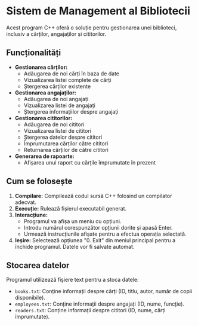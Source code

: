 # Sistem de Management al Bibliotecii

Acest program C++ oferă o soluție pentru gestionarea unei biblioteci, inclusiv a cărților, angajaților și cititorilor.

## Funcționalități

* **Gestionarea cărților:**
    * Adăugarea de noi cărți în baza de date
    * Vizualizarea listei complete de cărți
    * Ștergerea cărților existente
* **Gestionarea angajaților:**
    * Adăugarea de noi angajați
    * Vizualizarea listei de angajați
    * Ștergerea informațiilor despre angajați
* **Gestionarea cititorilor:**
    * Adăugarea de noi cititori
    * Vizualizarea listei de cititori
    * Ștergerea datelor despre cititori
    * Împrumutarea cărților către cititori
    * Returnarea cărților de către cititori
* **Generarea de rapoarte:**
    * Afișarea unui raport cu cărțile împrumutate în prezent

## Cum se folosește

1. **Compilare:** Compilează codul sursă C++ folosind un compilator adecvat.
2. **Execuție:** Rulează fișierul executabil generat.
3. **Interacțiune:** 
    * Programul va afișa un meniu cu opțiuni.
    * Introdu numărul corespunzător opțiunii dorite și apasă Enter.
    * Urmează instrucțiunile afișate pentru a efectua operația selectată.
4. **Ieșire:** Selectează opțiunea "0. Exit" din meniul principal pentru a închide programul. Datele vor fi salvate automat.

## Stocarea datelor

Programul utilizează fișiere text pentru a stoca datele:

* `books.txt`: Conține informații despre cărți (ID, titlu, autor, număr de copii disponibile).
* `employees.txt`: Conține informații despre angajați (ID, nume, funcție).
* `readers.txt`: Conține informații despre cititori (ID, nume, cărți împrumutate).
